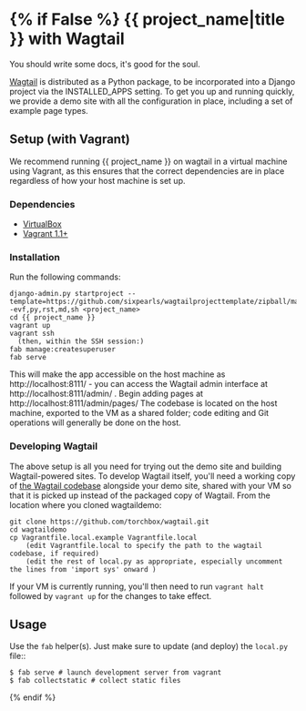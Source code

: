 {% if False %}
{{ project_name|title }} with Wagtail
=====================================

You should write some docs, it's good for the soul.

[Wagtail](http://wagtail.io) is distributed as a Python package, to be incorporated into a Django project via the INSTALLED_APPS setting. To get you up and running quickly, we provide a demo site with all the configuration in place, including a set of example page types.


Setup (with Vagrant)
-----------------------

We recommend running {{ project_name }} on wagtail in a virtual machine using Vagrant, as this ensures that the correct dependencies are in place regardless of how your host machine is set up.

### Dependencies

* [VirtualBox](https://www.virtualbox.org/)
* [Vagrant 1.1+](http://www.vagrantup.com)

### Installation

Run the following commands:

    django-admin.py startproject --template=https://github.com/sixpearls/wagtailprojecttemplate/zipball/master -evf,py,rst,md,sh <project_name>
    cd {{ project_name }}
    vagrant up
    vagrant ssh
      (then, within the SSH session:)
    fab manage:createsuperuser
    fab serve



This will make the app accessible on the host machine as http://localhost:8111/ - you can access the Wagtail admin interface at http://localhost:8111/admin/ . Begin adding pages at http://localhost:8111/admin/pages/ The codebase is located on the host machine, exported to the VM as a shared folder; code editing and Git operations will generally be done on the host.

### Developing Wagtail

The above setup is all you need for trying out the demo site and building Wagtail-powered sites. To develop Wagtail itself, you'll need a working copy of [the Wagtail codebase](https://github.com/torchbox/wagtail) alongside your demo site, shared with your VM so that it is picked up instead of the packaged copy of Wagtail. From the location where you cloned wagtaildemo:

    git clone https://github.com/torchbox/wagtail.git
    cd wagtaildemo
    cp Vagrantfile.local.example Vagrantfile.local
        (edit Vagrantfile.local to specify the path to the wagtail codebase, if required)
        (edit the rest of local.py as appropriate, especially uncomment the lines from 'import sys' onward )
    
If your VM is currently running, you'll then need to run `vagrant halt` followed by `vagrant up` for the changes to take effect.

Usage
-----

Use the ``fab`` helper(s). Just make sure to update (and deploy) the ``local.py`` file::

    $ fab serve # launch development server from vagrant
    $ fab collectstatic # collect static files
{% endif %}